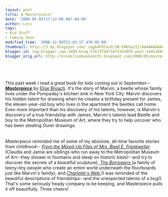 ```yaml
---
layout: post
title: A Masterpiece!
date: '2008-05-05T17:13:00.007-04:00'
author: Lori
tags:
- Kid Stuff
- Coming Soon
modified_time: '2008-12-08T23:03:57.470-05:00'
thumbnail: http://3.bp.blogspot.com/_zqgb4FOCazQ/SB-ENbVwiII/AAAAAAAAAGQ/NEltXrjZF_Q/s72-c/masterpiece.jpg
blogger_id: tag:blogger.com,1999:blog-5767374071871443859.post-5445168980620717684
blogger_orig_url: http://brooklinebooksmith.blogspot.com/2008/05/masterpiece.html
---
```


<a href="http://3.bp.blogspot.com/_zqgb4FOCazQ/SB-ENbVwiII/AAAAAAAAAGQ/NEltXrjZF_Q/s1600-h/masterpiece.jpg"><img id="BLOGGER_PHOTO_ID_5197017861221025922" style="DISPLAY: block; MARGIN: 0px auto 10px; CURSOR: hand; TEXT-ALIGN: center" alt="" src="http://3.bp.blogspot.com/_zqgb4FOCazQ/SB-ENbVwiII/AAAAAAAAAGQ/NEltXrjZF_Q/s320/masterpiece.jpg" border="0" /></a><br /><div>This past week I read a great book for kids coming out in September--<a href="http://brookline.booksense.com/NASApp/store/Product?s=showproduct&amp;isbn=9780805082708"><strong><em>Masterpiece</em></strong> </a>by <a href="http://www.elisebroach.com/">Elise Broach</a>. It's the story of Marvin, a beetle whose family lives under the Pompaday's kitchen sink in New York City. Marvin discovers his hidden talent for drawing when he creates a birthday present for James, the eleven-year-old boy who lives in the apartment the beetles call home. Even more important than his discovery of his talents, however, is Marvin's discovery of a true friendship with James. Marvin's talents lead Beetle and boy to the Metropolitan Museum of Art, where they try to help uncover who has been stealing Durer drawings.</div><br /><div></div><br /><div><em>Masterpiece</em> reminded me of some of my absolute, all-time favorite stories from childhood-- <em><a href="http://brookline.booksense.com/NASApp/store/Product?s=showproduct&amp;isbn=9780689711817">From the Mixed-Up Files of Mrs. Basil E. Frankweiler</a></em> (Claudia and Jamie are siblings who run away to the Metropolitan Museum of Art--they shower in fountains and sleep on historic beds!--and try to discover the secrets of a beautiful sculpture), <a href="http://brookline.booksense.com/NASApp/store/Product?s=showproduct&amp;isbn=9780152047375"><em>The Borrowers</em> </a>(a family of teeny-tiny people who create an entire world underneath the floorboards just like Marvin's family), and <a href="http://brookline.booksense.com/NASApp/store/Product?s=showproduct&amp;isbn=9780064400558"><em>Charlotte's Web</em> </a>(I was reminded of the beautiful descriptions of friendships--and the unexpected talents of a bug!). That's some seriously heady company to be keeping, and Masterpiece pulls it off beautifully. Three cheers! </div>